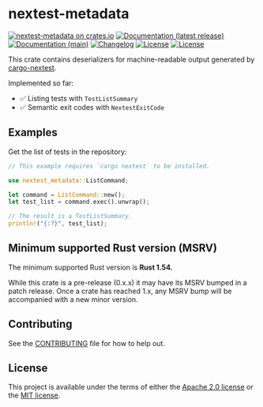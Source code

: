# nextest-metadata

[![nextest-metadata on crates.io](https://img.shields.io/crates/v/nextest-metadata)](https://crates.io/crates/nextest-metadata)
[![Documentation (latest release)](https://img.shields.io/badge/docs-latest-brightgreen.svg)](https://docs.rs/nextest-metadata/)
[![Documentation (main)](https://img.shields.io/badge/docs-main-purple)](https://nextest-rs.github.io/nextest/rustdoc/nextest_metadata/)
[![Changelog](https://img.shields.io/badge/changelog-latest-blue)](CHANGELOG.md)
[![License](https://img.shields.io/badge/license-Apache-green.svg)](LICENSE-APACHE)
[![License](https://img.shields.io/badge/license-MIT-green.svg)](LICENSE-MIT)

This crate contains deserializers for machine-readable output generated by
[cargo-nextest](https://docs.rs/cargo-nextest).

Implemented so far:
* ✅ Listing tests with `TestListSummary`
* ✅ Semantic exit codes with `NextestExitCode`

## Examples

Get the list of tests in the repository:

```rust
// This example requires `cargo nextest` to be installed.

use nextest_metadata::ListCommand;

let command = ListCommand::new();
let test_list = command.exec().unwrap();

// The result is a TestListSummary.
println!("{:?}", test_list);
```

## Minimum supported Rust version (MSRV)

The minimum supported Rust version is **Rust 1.54.**

While this crate is a pre-release (0.x.x) it may have its MSRV bumped in a patch release.
Once a crate has reached 1.x, any MSRV bump will be accompanied with a new minor version.


## Contributing

See the [CONTRIBUTING](../CONTRIBUTING.md) file for how to help out.

## License

This project is available under the terms of either the [Apache 2.0 license](../LICENSE-APACHE) or
the [MIT license](../LICENSE-MIT).

<!--
README.md is generated from README.tpl by cargo readme. To regenerate, run from the repository root:

./scripts/regenerate-readmes.sh
-->
